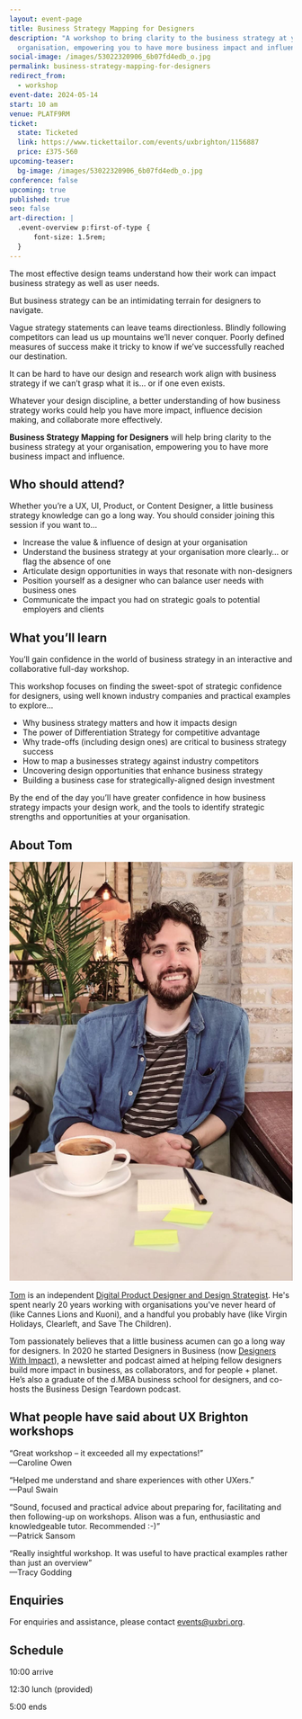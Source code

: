 ```yaml
---
layout: event-page
title: Business Strategy Mapping for Designers
description: "A workshop to bring clarity to the business strategy at your
  organisation, empowering you to have more business impact and influence "
social-image: /images/53022320906_6b07fd4edb_o.jpg
permalink: business-strategy-mapping-for-designers
redirect_from:
  - workshop
event-date: 2024-05-14
start: 10 am
venue: PLATF9RM
ticket:
  state: Ticketed
  link: https://www.tickettailor.com/events/uxbrighton/1156887
  price: £375-560
upcoming-teaser:
  bg-image: /images/53022320906_6b07fd4edb_o.jpg
conference: false
upcoming: true
published: true
seo: false
art-direction: |
  .event-overview p:first-of-type {
      font-size: 1.5rem;
  }
---
```

The most effective design teams understand how their work can impact business strategy as well as user needs.

But business strategy can be an intimidating terrain for designers to navigate.

Vague strategy statements can leave teams directionless. Blindly following competitors can lead us up mountains we’ll never conquer. Poorly defined measures of success make it tricky to know if we’ve successfully reached our destination.

It can be hard to have our design and research work align with business strategy if we can’t grasp what it is… or if one even exists. 

Whatever your design discipline, a better understanding of how business strategy works could help you have more impact, influence decision making, and collaborate more effectively. 

**Business Strategy Mapping for Designers** will help bring clarity to the business strategy at your organisation, empowering you to have more business impact and influence.

## Who should attend?

Whether you’re a UX, UI, Product, or Content Designer, a little business strategy knowledge can go a long way. You should consider joining this session if you want to…

* Increase the value & influence of design at your organisation
* Understand the business strategy at your organisation more clearly… or flag the absence of one
* Articulate design opportunities in ways that resonate with non-designers
* Position yourself as a designer who can balance user needs with business ones
* Communicate the impact you had on strategic goals to potential employers and clients

## What you’ll learn

You’ll gain confidence in the world of business strategy in an interactive and collaborative full-day workshop.

This workshop focuses on finding the sweet-spot of strategic confidence for designers, using well known industry companies and practical examples to explore…

* Why business strategy matters and how it impacts design
* The power of Differentiation Strategy for competitive advantage 
* Why trade-offs (including design ones) are critical to business strategy success
* How to map a businesses strategy against industry competitors
* Uncovering design opportunities that enhance business strategy
* Building a business case for strategically-aligned design investment

By the end of the day you’ll have greater confidence in how business strategy impacts your design work, and the tools to identify strategic strengths and opportunities at your organisation. 

## About Tom

<img src="/images/unnamed-1.jpg" alt="Photo of Tom Prior" class="image-align-right"/>

[Tom](https://www.linkedin.com/in/thomasprioruk/) is an independent [Digital Product Designer and Design Strategist](https://www.thomasprior.co.uk/). He's spent nearly 20 years working with organisations you've never heard of (like Cannes Lions and Kuoni), and a handful you probably have (like Virgin Holidays, Clearleft, and Save The Children).

Tom passionately believes that a little business acumen can go a long way for designers. In 2020 he started Designers in Business (now [Designers With Impact](https://www.designerswithimpact.com/)), a newsletter and podcast aimed at helping fellow designers build more impact in business, as collaborators, and for people + planet. He’s also a graduate of the d.MBA business school for designers, and co-hosts the Business Design Teardown podcast.

## What people have said about UX Brighton workshops

“Great workshop – it exceeded all my expectations!”\
—Caroline Owen

“Helped me understand and share experiences with other UXers.”\
—Paul Swain

“Sound, focused and practical advice about preparing for, facilitating and then following-up on workshops. Alison was a fun, enthusiastic and knowledgeable tutor. Recommended :-)”\
—Patrick Sansom

“Really insightful workshop. It was useful to have practical examples rather than just an overview”\
—Tracy Godding

## Enquiries

For enquiries and assistance, please contact [events@uxbri.org](mailto:events@uxbri.org).

## Schedule

10:00 arrive

12:30 lunch (provided)

5:00 ends
